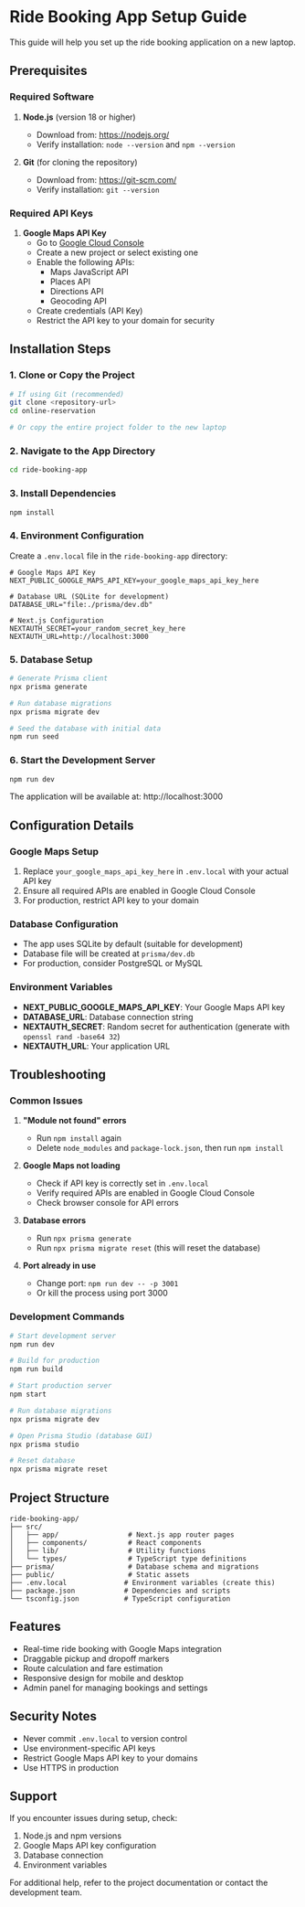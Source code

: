 # Ride Booking App Setup Guide

This guide will help you set up the ride booking application on a new laptop.

## Prerequisites

### Required Software
1. **Node.js** (version 18 or higher)
   - Download from: https://nodejs.org/
   - Verify installation: `node --version` and `npm --version`

2. **Git** (for cloning the repository)
   - Download from: https://git-scm.com/
   - Verify installation: `git --version`

### Required API Keys
1. **Google Maps API Key**
   - Go to [Google Cloud Console](https://console.cloud.google.com/)
   - Create a new project or select existing one
   - Enable the following APIs:
     - Maps JavaScript API
     - Places API
     - Directions API
     - Geocoding API
   - Create credentials (API Key)
   - Restrict the API key to your domain for security

## Installation Steps

### 1. Clone or Copy the Project
```bash
# If using Git (recommended)
git clone <repository-url>
cd online-reservation

# Or copy the entire project folder to the new laptop
```

### 2. Navigate to the App Directory
```bash
cd ride-booking-app
```

### 3. Install Dependencies
```bash
npm install
```

### 4. Environment Configuration
Create a `.env.local` file in the `ride-booking-app` directory:

```env
# Google Maps API Key
NEXT_PUBLIC_GOOGLE_MAPS_API_KEY=your_google_maps_api_key_here

# Database URL (SQLite for development)
DATABASE_URL="file:./prisma/dev.db"

# Next.js Configuration
NEXTAUTH_SECRET=your_random_secret_key_here
NEXTAUTH_URL=http://localhost:3000
```

### 5. Database Setup
```bash
# Generate Prisma client
npx prisma generate

# Run database migrations
npx prisma migrate dev

# Seed the database with initial data
npm run seed
```

### 6. Start the Development Server
```bash
npm run dev
```

The application will be available at: http://localhost:3000

## Configuration Details

### Google Maps Setup
1. Replace `your_google_maps_api_key_here` in `.env.local` with your actual API key
2. Ensure all required APIs are enabled in Google Cloud Console
3. For production, restrict API key to your domain

### Database Configuration
- The app uses SQLite by default (suitable for development)
- Database file will be created at `prisma/dev.db`
- For production, consider PostgreSQL or MySQL

### Environment Variables
- **NEXT_PUBLIC_GOOGLE_MAPS_API_KEY**: Your Google Maps API key
- **DATABASE_URL**: Database connection string
- **NEXTAUTH_SECRET**: Random secret for authentication (generate with `openssl rand -base64 32`)
- **NEXTAUTH_URL**: Your application URL

## Troubleshooting

### Common Issues

1. **"Module not found" errors**
   - Run `npm install` again
   - Delete `node_modules` and `package-lock.json`, then run `npm install`

2. **Google Maps not loading**
   - Check if API key is correctly set in `.env.local`
   - Verify required APIs are enabled in Google Cloud Console
   - Check browser console for API errors

3. **Database errors**
   - Run `npx prisma generate`
   - Run `npx prisma migrate reset` (this will reset the database)

4. **Port already in use**
   - Change port: `npm run dev -- -p 3001`
   - Or kill the process using port 3000

### Development Commands
```bash
# Start development server
npm run dev

# Build for production
npm run build

# Start production server
npm start

# Run database migrations
npx prisma migrate dev

# Open Prisma Studio (database GUI)
npx prisma studio

# Reset database
npx prisma migrate reset
```

## Project Structure
```
ride-booking-app/
├── src/
│   ├── app/                 # Next.js app router pages
│   ├── components/          # React components
│   ├── lib/                 # Utility functions
│   └── types/               # TypeScript type definitions
├── prisma/                  # Database schema and migrations
├── public/                  # Static assets
├── .env.local              # Environment variables (create this)
├── package.json            # Dependencies and scripts
└── tsconfig.json           # TypeScript configuration
```

## Features
- Real-time ride booking with Google Maps integration
- Draggable pickup and dropoff markers
- Route calculation and fare estimation
- Responsive design for mobile and desktop
- Admin panel for managing bookings and settings

## Security Notes
- Never commit `.env.local` to version control
- Use environment-specific API keys
- Restrict Google Maps API key to your domains
- Use HTTPS in production

## Support
If you encounter issues during setup, check:
1. Node.js and npm versions
2. Google Maps API key configuration
3. Database connection
4. Environment variables

For additional help, refer to the project documentation or contact the development team.